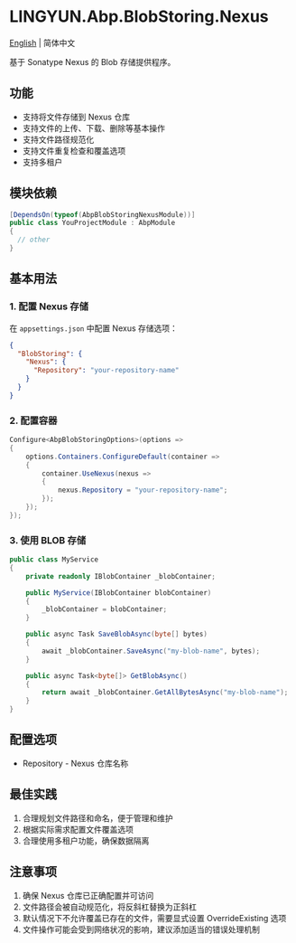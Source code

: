 # LINGYUN.Abp.BlobStoring.Nexus

[English](./README.EN.md) | 简体中文

基于 Sonatype Nexus 的 Blob 存储提供程序。

## 功能

* 支持将文件存储到 Nexus 仓库
* 支持文件的上传、下载、删除等基本操作
* 支持文件路径规范化
* 支持文件重复检查和覆盖选项
* 支持多租户

## 模块依赖

```csharp
[DependsOn(typeof(AbpBlobStoringNexusModule))]
public class YouProjectModule : AbpModule
{
  // other
}
```

## 基本用法

### 1. 配置 Nexus 存储

在 `appsettings.json` 中配置 Nexus 存储选项：

```json
{
  "BlobStoring": {
    "Nexus": {
      "Repository": "your-repository-name"
    }
  }
}
```

### 2. 配置容器

```csharp
Configure<AbpBlobStoringOptions>(options =>
{
    options.Containers.ConfigureDefault(container =>
    {
        container.UseNexus(nexus =>
        {
            nexus.Repository = "your-repository-name";
        });
    });
});
```

### 3. 使用 BLOB 存储

```csharp
public class MyService
{
    private readonly IBlobContainer _blobContainer;

    public MyService(IBlobContainer blobContainer)
    {
        _blobContainer = blobContainer;
    }

    public async Task SaveBlobAsync(byte[] bytes)
    {
        await _blobContainer.SaveAsync("my-blob-name", bytes);
    }

    public async Task<byte[]> GetBlobAsync()
    {
        return await _blobContainer.GetAllBytesAsync("my-blob-name");
    }
}
```

## 配置选项

* Repository - Nexus 仓库名称

## 最佳实践

1. 合理规划文件路径和命名，便于管理和维护
2. 根据实际需求配置文件覆盖选项
3. 合理使用多租户功能，确保数据隔离

## 注意事项

1. 确保 Nexus 仓库已正确配置并可访问
2. 文件路径会被自动规范化，将反斜杠替换为正斜杠
3. 默认情况下不允许覆盖已存在的文件，需要显式设置 OverrideExisting 选项
4. 文件操作可能会受到网络状况的影响，建议添加适当的错误处理机制
